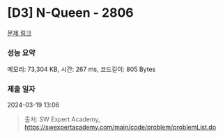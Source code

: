 # [D3] N-Queen - 2806 

[문제 링크](https://swexpertacademy.com/main/code/problem/problemDetail.do?contestProbId=AV7GKs06AU0DFAXB) 

### 성능 요약

메모리: 73,304 KB, 시간: 267 ms, 코드길이: 805 Bytes

### 제출 일자

2024-03-19 13:06



> 출처: SW Expert Academy, https://swexpertacademy.com/main/code/problem/problemList.do